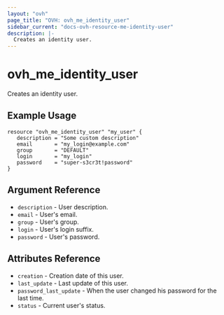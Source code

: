 ```yaml
---
layout: "ovh"
page_title: "OVH: ovh_me_identity_user"
sidebar_current: "docs-ovh-resource-me-identity-user"
description: |-
  Creates an identity user.
---
```


# ovh_me_identity_user

Creates an identity user.

## Example Usage

```hcl
resource "ovh_me_identity_user" "my_user" {
   description = "Some custom description"
   email       = "my_login@example.com"
   group       = "DEFAULT"
   login       = "my_login"
   password    = "super-s3cr3t!password"
}
```

## Argument Reference

* `description` - User description.
* `email` - User's email.
* `group` - User's group.
* `login` - User's login suffix.
* `password` - User's password.

## Attributes Reference

* `creation` - Creation date of this user.
* `last_update` - Last update of this user.
* `password_last_update` - When the user changed his password for the last time.
* `status` - Current user's status.
